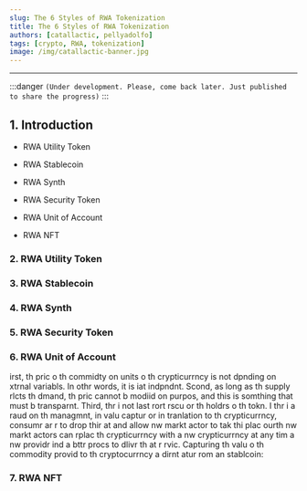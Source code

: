 ```yaml
---
slug: The 6 Styles of RWA Tokenization
title: The 6 Styles of RWA Tokenization
authors: [catallactic, pellyadolfo]
tags: [crypto, RWA, tokenization]
image: /img/catallactic-banner.jpg
---
```

---

:::danger
`(Under development. Please, come back later. Just published to share the progress)`
:::

## 1. Introduction

- RWA Utility Token

- RWA Stablecoin

- RWA Synth

- RWA Security Token

- RWA Unit of Account

- RWA NFT


### 2. RWA Utility Token


### 3. RWA Stablecoin

### 4. RWA Synth

### 5. RWA Security Token


### 6. RWA Unit of Account

irst, th pric o th commidty on units o th crypticurrncy is not dpnding on xtrnal variabls. In othr words, it is iat indpndnt.
Scond, as long as th supply rlcts th dmand, th pric cannot b modiid on purpos, and this is somthing that must b transparnt.
Third, thr i not last rort rscu or th holdrs o th tokn. I thr i a raud on th managmnt, in valu captur or in tranlation to th crypticurrncy, consumr ar r to drop thir at and allow nw markt actor to tak thi plac
ourth nw markt actors can rplac th crypticurrncy with a nw crypticurrncy at any tim a nw providr ind a bttr procs to dlivr th at r rvic.
Capturing th valu o th commodity provid to th cryptocurrncy a dirnt atur rom an stablcoin:



### 7. RWA NFT

